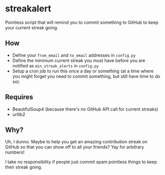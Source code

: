 streakalert
===========

Pointless script that will remind you to commit something to GitHub to keep your current streak going.

How
---

* Define your `from_email` and `to_email` addresses in `config.py`
* Define the minimum current streak you must have before you are notified as `min_streak_alerts` in `config.py`
* Setup a cron job to run this once a day or something (at a time where you might forget you need to commit something, but still have time to do so).

Requires
-------
* BeautifulSoup4 (because there's no GitHub API call for current streaks)
* urllib2

Why?
---

Uh, I dunno. Maybe to help you get an amazing contribution streak on GitHub so that you can show off to all your friends? Yay for arbitrary numbers!

I take no responsibility if people just commit spam pointless things to keep their streak going.
